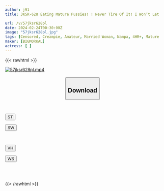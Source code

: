 ```yaml
---
author: j91
title: JKSR-628 Eating Mature Pussies! ! Never Tire Of It! I Won’t Let You Go! Don't Forget! Creampie SEX! Too Erotic Pheromones Leak! Picking Up A Mature Woman 2

url: /v/57jksr628pl
date: 2024-02-24T00:30:00Z
image: "57jksr628pl.jpg"
tags: [Censored, Creampie, Amateur, Married Woman, Nampa, 4HR+, Mature Woman	]
maker: [BIGMORKAL]
actress: [ ]
---
```



{{< rawhtml >}}

<div class="video" data-videoid="D9W6r3yv3wCV7v">
    <a href="javascript:;">
        <img src="/v/57jksr628pl/57jksr628pl.jpg" width="WIDTH" height="HEIGHT" alt="57jksr628pl.mp4" loading="lazy">
    </a>
</div>

<script type="text/javascript" src="https://j91.asia/asset/on-demand-st.js"></script>

<br>
  <link rel="stylesheet" href="https://j91.asia/asset/bs5.css">
  
  <center>
  <button class="btn btn-primary" type="button" data-bs-toggle="collapse" data-bs-target=".multi-collapse" aria-expanded="false" aria-controls="multiCollapseExample1 multiCollapseExample2"><h2>Download</h2></button></center>
</p>
<div class="row">
  <div class="col">
    <div class="collapse multi-collapse" id="multiCollapseExample1">
      <div class="card card-body">
	      	      <br>
<div class="buttons">  
<p><a href="https://streamtape.to/v/D9W6r3yv3wCV7v" target="_blank"><button class="btn-hover color-3"><i class="fa fa-download"></i> ST</button></a></p>
<p><a href="https://cdnwish.com/sxgn0p5vlfmw" target="_blank"><button class="btn-hover color-2"><i class="fa fa-download"></i> SW</button></a></p></div>
    </div>
  </div>
</div>
  <div class="col">
    <div class="collapse multi-collapse" id="multiCollapseExample2">
      <div class="card card-body">
	      <br>
<div class="buttons">
<p><a href="https://vidhidepro.com/f/atrwp0jq032i"><button class="btn-hover color-9"><i class="fa fa-download"></i> VH</button></a></p>
<p><a href="https://wolfstream.tv/vsqgxltu6t93"><button class="btn-hover color-8"><i class="fa fa-download"></i> WS</button></a></p></div>
<br><br>
      </div>
    </div>
  </div>
</div>

{{< /rawhtml >}}
